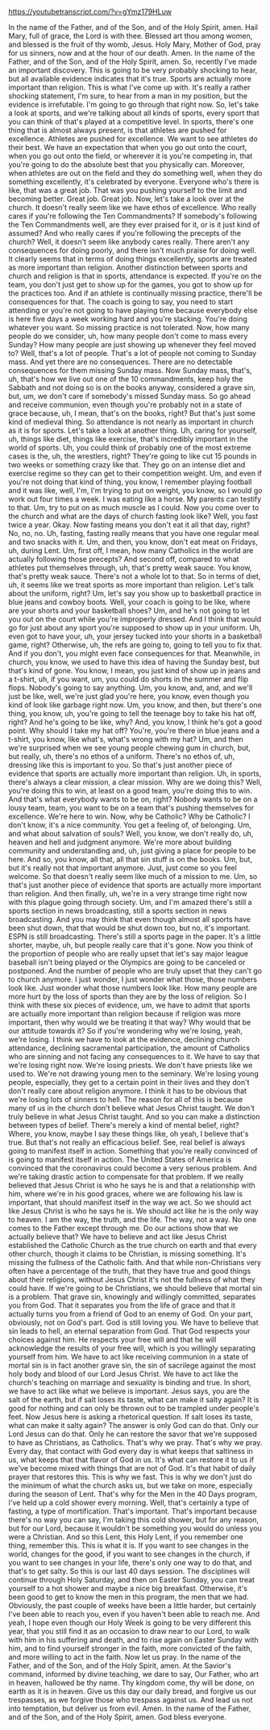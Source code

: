 https://youtubetranscript.com/?v=gYmz179HLuw

 In the name of the Father, and of the Son, and of the Holy Spirit, amen. Hail Mary, full of grace, the Lord is with thee. Blessed art thou among women, and blessed is the fruit of thy womb, Jesus. Holy Mary, Mother of God, pray for us sinners, now and at the hour of our death. Amen. In the name of the Father, and of the Son, and of the Holy Spirit, amen. So, recently I've made an important discovery. This is going to be very probably shocking to hear, but all available evidence indicates that it's true. Sports are actually more important than religion. This is what I've come up with. It's really a rather shocking statement, I'm sure, to hear from a man in my position, but the evidence is irrefutable. I'm going to go through that right now. So, let's take a look at sports, and we're talking about all kinds of sports, every sport that you can think of that's played at a competitive level. In sports, there's one thing that is almost always present, is that athletes are pushed for excellence. Athletes are pushed for excellence. We want to see athletes do their best. We have an expectation that when you go out onto the court, when you go out onto the field, or wherever it is you're competing in, that you're going to do the absolute best that you physically can. Moreover, when athletes are out on the field and they do something well, when they do something excellently, it's celebrated by everyone. Everyone who's there is like, that was a great job. That was you pushing yourself to the limit and becoming better. Great job. Great job. Now, let's take a look over at the church. It doesn't really seem like we have ethos of excellence. Who really cares if you're following the Ten Commandments? If somebody's following the Ten Commandments well, are they ever praised for it, or is it just kind of assumed? And who really cares if you're following the precepts of the church? Well, it doesn't seem like anybody cares really. There aren't any consequences for doing poorly, and there isn't much praise for doing well. It clearly seems that in terms of doing things excellently, sports are treated as more important than religion. Another distinction between sports and church and religion is that in sports, attendance is expected. If you're on the team, you don't just get to show up for the games, you got to show up for the practices too. And if an athlete is continually missing practice, there'll be consequences for that. The coach is going to say, you need to start attending or you're not going to have playing time because everybody else is here five days a week working hard and you're slacking. You're doing whatever you want. So missing practice is not tolerated. Now, how many people do we consider, uh, how many people don't come to mass every Sunday? How many people are just showing up whenever they feel moved to? Well, that's a lot of people. That's a lot of people not coming to Sunday mass. And yet there are no consequences. There are no detectable consequences for them missing Sunday mass. Now Sunday mass, that's, uh, that's how we live out one of the 10 commandments, keep holy the Sabbath and not doing so is on the books anyway, considered a grave sin, but, um, we don't care if somebody's missed Sunday mass. So go ahead and receive communion, even though you're probably not in a state of grace because, uh, I mean, that's on the books, right? But that's just some kind of medieval thing. So attendance is not nearly as important in church as it is for sports. Let's take a look at another thing. Uh, caring for yourself, uh, things like diet, things like exercise, that's incredibly important in the world of sports. Uh, you could think of probably one of the most extreme cases is the, uh, the wrestlers, right? They're going to like cut 15 pounds in two weeks or something crazy like that. They go on an intense diet and exercise regime so they can get to their competition weight. Um, and even if you're not doing that kind of thing, you know, I remember playing football and it was like, well, I'm, I'm trying to put on weight, you know, so I would go work out four times a week. I was eating like a horse. My parents can testify to that. Um, try to put on as much muscle as I could. Now you come over to the church and what are the days of church fasting look like? Well, you fast twice a year. Okay. Now fasting means you don't eat it all that day, right? No, no, no. Uh, fasting, fasting really means that you have one regular meal and two snacks with it. Um, and then, you know, don't eat meat on Fridays, uh, during Lent. Um, first off, I mean, how many Catholics in the world are actually following those precepts? And second off, compared to what athletes put themselves through, uh, that's pretty weak sauce. You know, that's pretty weak sauce. There's not a whole lot to that. So in terms of diet, uh, it seems like we treat sports as more important than religion. Let's talk about the uniform, right? Um, let's say you show up to basketball practice in blue jeans and cowboy boots. Well, your coach is going to be like, where are your shorts and your basketball shoes? Um, and he's not going to let you out on the court while you're improperly dressed. And I think that would go for just about any sport you're supposed to show up in your uniform. Uh, even got to have your, uh, your jersey tucked into your shorts in a basketball game, right? Otherwise, uh, the refs are going to, going to tell you to fix that. And if you don't, you might even face consequences for that. Meanwhile, in church, you know, we used to have this idea of having the Sunday best, but that's kind of gone. You know, I mean, you just kind of show up in jeans and a t-shirt, uh, if you want, um, you could do shorts in the summer and flip flops. Nobody's going to say anything. Um, you know, and, and, and we'll just be like, well, we're just glad you're here, you know, even though you kind of look like garbage right now. Um, you know, and then, but there's one thing, you know, uh, you're going to tell the teenage boy to take his hat off, right? And he's going to be like, why? And, you know, I think he's got a good point. Why should I take my hat off? You're, you're there in blue jeans and a t-shirt, you know, like what's, what's wrong with my hat? Um, and then we're surprised when we see young people chewing gum in church, but, but really, uh, there's no ethos of a uniform. There's no ethos of, uh, dressing like this is important to you. So that's just another piece of evidence that sports are actually more important than religion. Uh, in sports, there's always a clear mission, a clear mission. Why are we doing this? Well, you're doing this to win, at least on a good team, you're doing this to win. And that's what everybody wants to be on, right? Nobody wants to be on a lousy team, team, you want to be on a team that's pushing themselves for excellence. We're here to win. Now, why be Catholic? Why be Catholic? I don't know, it's a nice community. You get a feeling of, of belonging. Um, and what about salvation of souls? Well, you know, we don't really do, uh, heaven and hell and judgment anymore. We're more about building community and understanding and, uh, just giving a place for people to be here. And so, you know, all that, all that sin stuff is on the books. Um, but, but it's really not that important anymore. Just, just come so you feel welcome. So that doesn't really seem like much of a mission to me. Um, so that's just another piece of evidence that sports are actually more important than religion. And then finally, uh, we're in a very strange time right now with this plague going through society. Um, and I'm amazed there's still a sports section in news broadcasting, still a sports section in news broadcasting. And you may think that even though almost all sports have been shut down, that that would be shut down too, but no, it's important. ESPN is still broadcasting. There's still a sports page in the paper. It's a little shorter, maybe, uh, but people really care that it's gone. Now you think of the proportion of people who are really upset that let's say major league baseball isn't being played or the Olympics are going to be canceled or postponed. And the number of people who are truly upset that they can't go to church anymore. I just wonder, I just wonder what those, those numbers look like. Just wonder what those numbers look like. How many people are more hurt by the loss of sports than they are by the loss of religion. So I think with these six pieces of evidence, um, we have to admit that sports are actually more important than religion because if religion was more important, then why would we be treating it that way? Why would that be our attitude towards it? So if you're wondering why we're losing, yeah, we're losing. I think we have to look at the evidence, declining church attendance, declining sacramental participation, the amount of Catholics who are sinning and not facing any consequences to it. We have to say that we're losing right now. We're losing priests. We don't have priests like we used to. We're not drawing young men to the seminary. We're losing young people, especially, they get to a certain point in their lives and they don't don't really care about religion anymore. I think it has to be obvious that we're losing lots of sinners to hell. The reason for all of this is because many of us in the church don't believe what Jesus Christ taught. We don't truly believe in what Jesus Christ taught. And so you can make a distinction between types of belief. There's merely a kind of mental belief, right? Where, you know, maybe I say these things like, oh yeah, I believe that's true. But that's not really an efficacious belief. See, real belief is always going to manifest itself in action. Something that you're really convinced of is going to manifest itself in action. The United States of America is convinced that the coronavirus could become a very serious problem. And we're taking drastic action to compensate for that problem. If we really believed that Jesus Christ is who he says he is and that a relationship with him, where we're in his good graces, where we are following his law is important, that should manifest itself in the way we act. So we should act like Jesus Christ is who he says he is. We should act like he is the only way to heaven. I am the way, the truth, and the life. The way, not a way. No one comes to the Father except through me. Do our actions show that we actually believe that? We have to believe and act like Jesus Christ established the Catholic Church as the true church on earth and that every other church, though it claims to be Christian, is missing something. It's missing the fullness of the Catholic faith. And that while non-Christians very often have a percentage of the truth, that they have true and good things about their religions, without Jesus Christ it's not the fullness of what they could have. If we're going to be Christians, we should believe that mortal sin is a problem. That grave sin, knowingly and willingly committed, separates you from God. That it separates you from the life of grace and that it actually turns you from a friend of God to an enemy of God. On your part, obviously, not on God's part. God is still loving you. We have to believe that sin leads to hell, an eternal separation from God. That God respects your choices against him. He respects your free will and that he will acknowledge the results of your free will, which is you willingly separating yourself from him. We have to act like receiving communion in a state of mortal sin is in fact another grave sin, the sin of sacrilege against the most holy body and blood of our Lord Jesus Christ. We have to act like the church's teaching on marriage and sexuality is binding and true. In short, we have to act like what we believe is important. Jesus says, you are the salt of the earth, but if salt loses its taste, what can make it salty again? It is good for nothing and can only be thrown out to be trampled under people's feet. Now Jesus here is asking a rhetorical question. If salt loses its taste, what can make it salty again? The answer is only God can do that. Only our Lord Jesus can do that. Only he can restore the savor that we're supposed to have as Christians, as Catholics. That's why we pray. That's why we pray. Every day, that contact with God every day is what keeps that saltiness in us, what keeps that that flavor of God in us. It's what can restore it to us if we've become mixed with things that are not of God. It's that habit of daily prayer that restores this. This is why we fast. This is why we don't just do the minimum of what the church asks us, but we take on more, especially during the season of Lent. That's why for the Men in the 40 Days program, I've held up a cold shower every morning. Well, that's certainly a type of fasting, a type of mortification. That's important. That's important because there's no way you can say, I'm taking this cold shower, but for any reason, but for our Lord, because it wouldn't be something you would do unless you were a Christian. And so this Lent, this Holy Lent, if you remember one thing, remember this. This is what it is. If you want to see changes in the world, changes for the good, if you want to see changes in the church, if you want to see changes in your life, there's only one way to do that, and that's to get salty. So this is our last 40 days session. The disciplines will continue through Holy Saturday, and then on Easter Sunday, you can treat yourself to a hot shower and maybe a nice big breakfast. Otherwise, it's been good to get to know the men in this program, the men that we had. Obviously, the past couple of weeks have been a little harder, but certainly I've been able to reach you, even if you haven't been able to reach me. And yeah, I hope even though our Holy Week is going to be very different this year, that you still find it as an occasion to draw near to our Lord, to walk with him in his suffering and death, and to rise again on Easter Sunday with him, and to find yourself stronger in the faith, more convicted of the faith, and more willing to act in the faith. Now let us pray. In the name of the Father, and of the Son, and of the Holy Spirit, amen. At the Savior's command, informed by divine teaching, we dare to say, Our Father, who art in heaven, hallowed be thy name. Thy kingdom come, thy will be done, on earth as it is in heaven. Give us this day our daily bread, and forgive us our trespasses, as we forgive those who trespass against us. And lead us not into temptation, but deliver us from evil. Amen. In the name of the Father, and of the Son, and of the Holy Spirit, amen. God bless everyone.